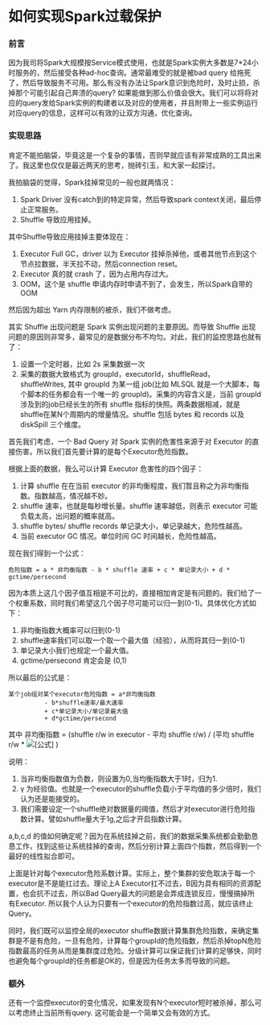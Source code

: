 # 如何实现Spark过载保护

### 前言

因为我司将Spark大规模按Service模式使用，也就是Spark实例大多数是7*24小时服务的，然后接受各种ad-hoc查询。通常最难受的就是被bad query 给拖死了，然后导致服务不可用。那么有没有办法让Spark意识到危险时，及时止损，杀掉那个可能引起自己奔溃的query? 如果能做到那么价值会很大。我们可以将将对应的query发给Spark实例的构建者以及对应的使用者，并且附带上一些实例运行对应query的信息，这样可以有效的让双方沟通，优化查询。

### 实现思路

肯定不能拍脑袋，毕竟这是一个复杂的事情，否则早就应该有非常成熟的工具出来了。我这里也仅仅是最近两天的思考，抛砖引玉，和大家一起探讨。

我拍脑袋的觉得，Spark挂掉常见的一般也就两情况：

1. Spark Driver 没有catch到的特定异常，然后导致spark context关闭，最后停止正常服务。
2. Shuffle 导致应用挂掉。

其中Shuffle导致应用挂掉主要体现在：

1. Executor Full GC，driver 以为 Executor 挂掉杀掉他，或者其他节点到这个节点拉数据，半天拉不动，然后connection reset。
2. Executor 真的就 crash 了，因为占用内存过大。
3. OOM，这个是 shuffle 申请内存时申请不到了，会发生，所以Spark自带的OOM

然后因为超出 Yarn 内存限制的被杀，我们不做考虑。

其实 Shuffle 出现问题是 Spark 实例出现问题的主要原因。而导致 Shuffle 出现问题的原因则非常多，最常见的是数据分布不均匀。对此，我们的监控思路也就有了：

1. 设置一个定时器，比如 2s 采集数据一次
2. 采集的数据大致格式为 groupId，executorId，shuffleRead， shuffleWrites, 其中 groupId 为某一组 job(比如 MLSQL 就是一个大脚本，每个脚本的任务都会有一个唯一的 groupId)。采集的内容含义是，当前 groupId 涉及到的job已经长生的所有 shuffle 指标的快照。两条数据相减，就是shuffle在某N个周期内的增量情况。shuffle 包括 bytes 和 records 以及 diskSpill 三个维度。

首先我们考虑，一个 Bad Query 对 Spark 实例的危害性来源于对 Executor 的直接伤害。所以我们首先要计算的是每个Executor危险指数。

根据上面的数据，我么可以计算 Executor 危害性的四个因子：

1. 计算 shuffle 在在当前 executor 的非均衡程度，我们暂且称之为非均衡指数。指数越高，情况越不妙。
2. shuffle 速率，也就是每秒增长量。shuffle 速率越低，则表示 executor 可能负载太高，出问题的概率就高。
3. shuffle bytes/ shuffle records 单记录大小，单记录越大，危险性越高。
4. 当前 executor GC 情况。单位时间 GC 时间越长，危险性越高。

现在我们得到一个公式：

```text
危险指数 = a * 非均衡指数 - b * shuffle 速率 + c * 单记录大小 + d * gctime/persecond
```

因为本质上这几个因子值互相是不可比的，直接相加肯定是有问题的。我们给了一个权重系数，同时我们希望这几个因子尽可能可以归一到(0-1)。具体优化方式如下：

1. 非均衡指数大概率可以归到(0-1)
2. shuffle速率我们可以取一个取一个最大值（经验），从而将其归一到(0-1)
3. 单记录大小我们也规定一个最大值。
4. gctime/persecond 肯定会是 (0,1)

所以最后的公式是：



```text
某个job组对某个executor危险指数 = a*非均衡指数 
          - b*shuffle速率/最大速率 
          + c*单记录大小/单记录最大值 
          + d*gctime/persecond
```



其中 非均衡指数 = (shuffle r/w in executor - 平均 shuffle r/w) / (平均 shuffle r/w * ![[公式]](https://www.zhihu.com/equation?tex=%5Cgamma) )

说明：

1. 当非均衡指数值为负数，则设置为0,当均衡指数大于1时，归为1.
2. γ 为经验值。也就是一个executor的shuffle负载小于平均值的多少倍时，我们认为还是能接受的。
3. 我们需要设定一个shuffle绝对数据量的阈值，然后才对executor进行危险指数计算。譬如shuffle量大于1g,之后才开启指数计算。

a,b,c,d 的值如何确定呢？因为在系统挂掉之前，我们的数据采集系统都会勤勤恳恳工作，找到这些让系统挂掉的查询，然后分别计算上面四个指数，然后得到一个最好的线性拟合即可。

上面是针对每个executor危险系数计算。实际上，整个集群的安危取决于每一个executor是不是能扛过去。理论上A Executor扛不过去，B因为具有相同的资源配置，也会抗不过去，所以Bad Query最大的问题是会弄成连锁反应，慢慢搞掉所有Executor. 所以我个人认为只要有一个executor的危险指数过高，就应该终止Query。

同时，我们既可以监控全局的executor shuffle数据计算集群危险指数，来确定集群是不是有危险，一旦有危险，计算每个groupId的危险指数，然后杀掉topN危险指数最高的任务从而是集群度过危险。分级计算可以保证我们计算的足够快，同时也避免每个groupId的任务都是OK的，但是因为任务太多而导致的问题。

### 额外

还有一个监控executor的变化情况，如果发现有N个executor短时被杀掉，那么可以考虑终止当前所有query. 这可能会是一个简单又会有效的方式。
